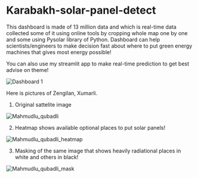# Karabakh-solar-panel-detect

This dashboard is made of 13 million data and which is real-time data collected some of it using online tools by cropping whole map one by one and some using Pysolar library of Python. Dashboard can help scientists/engineers to make decision fast about where to put green energy machines that gives most energy possible! 

You can also use my streamlit app to make real-time prediction to get best advise on theme!

![Dashboard 1](https://user-images.githubusercontent.com/96943993/210611758-8e77900f-b9c1-40b4-b05e-e73832f41974.png)


Here is pictures of Zengilan, Xumarli. 

1. Original sattelite image


![Mahmudlu_qubadli](https://user-images.githubusercontent.com/96943993/210814801-ee98732f-36b6-477b-b8bf-27fa10bfc88c.jpg)


2. Heatmap shows available optional places to put solar panels!   


![Mahmudlu_qubadli_heatmap](https://user-images.githubusercontent.com/96943993/210814811-6d3e52cc-485e-47d4-b75d-66c6ff426d47.jpg)


3. Masking of the same image that shows heavily radiational places in white and others in black! 


![Mahmudlu_qubadli_mask](https://user-images.githubusercontent.com/96943993/210814817-5e4daf4f-6554-4df0-b4d2-9d5c0db369e7.jpg)
